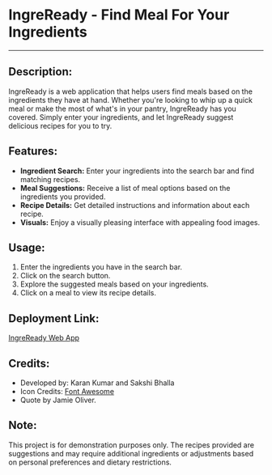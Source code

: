 # IngreReady - Find Meal For Your Ingredients

---

## Description:
IngreReady is a web application that helps users find meals based on the ingredients they have at hand. Whether you're looking to whip up a quick meal or make the most of what's in your pantry, IngreReady has you covered. Simply enter your ingredients, and let IngreReady suggest delicious recipes for you to try.

## Features:
- **Ingredient Search:** Enter your ingredients into the search bar and find matching recipes.
- **Meal Suggestions:** Receive a list of meal options based on the ingredients you provided.
- **Recipe Details:** Get detailed instructions and information about each recipe.
- **Visuals:** Enjoy a visually pleasing interface with appealing food images.

## Usage:
1. Enter the ingredients you have in the search bar.
2. Click on the search button.
3. Explore the suggested meals based on your ingredients.
4. Click on a meal to view its recipe details.
   
## Deployment Link:
[IngreReady Web App](https://kumar-karan.github.io/IngreReady/)

## Credits:
- Developed by: Karan Kumar and Sakshi Bhalla
- Icon Credits: [Font Awesome](https://fontawesome.com/)
- Quote by Jamie Oliver.

## Note:
This project is for demonstration purposes only. The recipes provided are suggestions and may require additional ingredients or adjustments based on personal preferences and dietary restrictions.
